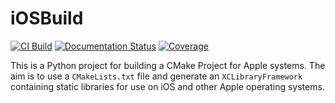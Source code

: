 # iOSBuild

[![CI Build](https://github.com/zwill22/iOSBuild/actions/workflows/python-package.yml/badge.svg)](https://github.com/zwill22/iOSBuild/actions/workflows/python-package.yml)
[![Documentation Status](https://readthedocs.org/projects/iosbuild/badge/?version=latest)](https://libuw12.readthedocs.io/en/latest/?badge=latest)
[![Coverage](https://codecov.io/gh/zwill22/iOSBuild/graph/badge.svg?token=IIGY2L49XB)](https://codecov.io/gh/zwill22/iOSBuild)

This is a Python project for building a CMake Project for Apple systems.
The aim is to use a `CMakeLists.txt` file and generate an 
`XCLibraryFramework` containing static libraries for use on iOS and other
Apple operating systems.
